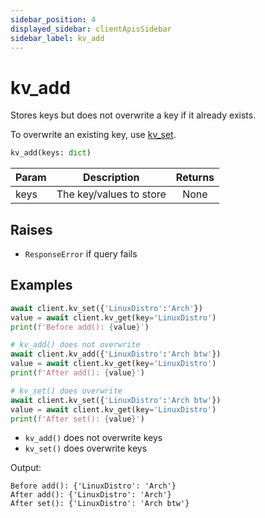 ```yaml
---
sidebar_position: 4
displayed_sidebar: clientApisSidebar
sidebar_label: kv_add
---
```


# kv_add
Stores keys but does not overwrite a key if it already exists.

To overwrite an existing key, use [kv_set](./Set).


```py
kv_add(keys: dict)
```

|Param|Description|Returns|
|--|--|:--:|
|keys|The key/values to store|None|



## Raises
- `ResponseError` if query fails


## Examples

```py title='Avoid overwriting'
await client.kv_set({'LinuxDistro':'Arch'})
value = await client.kv_get(key='LinuxDistro')
print(f'Before add(): {value}')

# kv_add() does not overwrite
await client.kv_add({'LinuxDistro':'Arch btw'})
value = await client.kv_get(key='LinuxDistro')
print(f'After add(): {value}')

# kv_set() does overwrite
await client.kv_set({'LinuxDistro':'Arch btw'})
value = await client.kv_get(key='LinuxDistro')
print(f'After set(): {value}')
```

- `kv_add()` does not overwrite keys
- `kv_set()` does overwrite keys

Output:
```
Before add(): {'LinuxDistro': 'Arch'}
After add(): {'LinuxDistro': 'Arch'}
After set(): {'LinuxDistro': 'Arch btw'}
```
